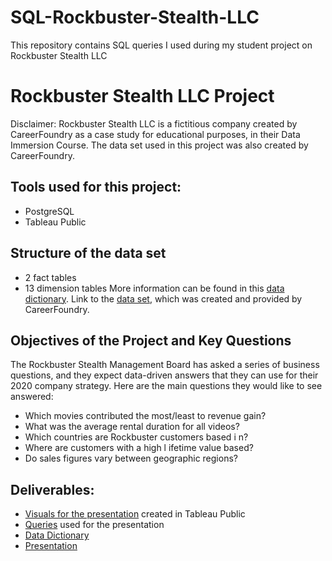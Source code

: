 # SQL-Rockbuster-Stealth-LLC
This repository contains SQL queries I used during my student project on Rockbuster Stealth LLC

# Rockbuster Stealth LLC Project
Disclaimer: Rockbuster Stealth LLC is a fictitious company created by CareerFoundry as a case study for educational purposes, in their Data Immersion Course. The data set used in this project was also created by CareerFoundry.
## Tools used for this project:
* PostgreSQL
* Tableau Public
## Structure of the data set
* 2 fact tables 
* 13 dimension tables
More information can be found in this [data dictionary]( https://drive.google.com/file/d/1w9Zmq32SxpW1-1DmnxF2vYiHqAhOEQTo/view?usp=sharing). 
Link to the [data set](https://images.careerfoundry.com/public/courses/data-immersion/A3/E3.1%20/actor.csv), which was created and provided by CareerFoundry.

## Objectives of the Project and Key Questions
The Rockbuster Stealth Management Board has asked a series of business questions, and they expect data-driven answers that they can use for their 2020 company strategy. Here are the main questions they would like to see answered:
* Which movies contributed the most/least to revenue gain?
* What was the average rental duration for all videos?
* Which countries are Rockbuster customers based i n?
* Where are customers with a high l ifetime value based?
* Do sales figures vary between geographic regions?
## Deliverables:
* [Visuals for the presentation]( https://public.tableau.com/views/Achievement_3_10/Top_5_genres?:language=fr-FR&:sid=&:display_count=n&:origin=viz_share_link) created in Tableau Public
* [Queries]( https://docs.google.com/spreadsheets/d/1SabnGas590a1yhNnDCMWC62ASXzjx8oy/edit?usp=sharing&ouid=109424660740456971622&rtpof=true&sd=true) used for the presentation
* [Data Dictionary]( https://drive.google.com/file/d/1w9Zmq32SxpW1-1DmnxF2vYiHqAhOEQTo/view?usp=sharing)
* [Presentation]( https://drive.google.com/file/d/1qiW4oawcDP8XDi39uDSM7UMJB-GxXrEe/view?usp=sharing)
